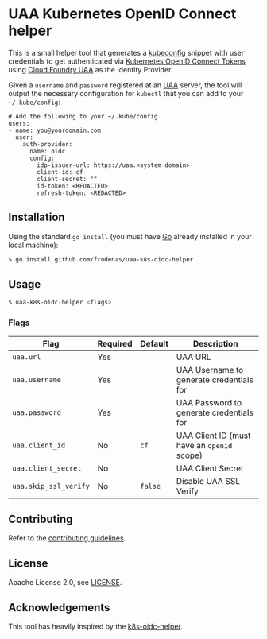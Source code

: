 # UAA Kubernetes OpenID Connect helper

This is a small helper tool that generates a [kubeconfig][kubeconfig] snippet with user credentials to get authenticated via
[Kubernetes OpenID Connect Tokens][k8s-oidc] using [Cloud Foundry UAA][uaa] as the Identity Provider.

Given a `username` and `password` registered at an [UAA][uaa] server, the tool will output the necessary configuration for `kubectl` that you can add to your `~/.kube/config`:

```
# Add the following to your ~/.kube/config
users:
- name: you@yourdomain.com
  user:
    auth-provider:
      name: oidc
      config:
        idp-issuer-url: https://uaa.<system domain>
        client-id: cf
        client-secret: ""
        id-token: <REDACTED>
        refresh-token: <REDACTED>
```

## Installation

Using the standard `go install` (you must have [Go][golang] already installed in your local machine):

```bash
$ go install github.com/frodenas/uaa-k8s-oidc-helper
```

## Usage

```bash
$ uaa-k8s-oidc-helper <flags>
```

### Flags

| Flag | Required | Default | Description |
| ---- | -------- | ------- | ----------- |
| `uaa.url` | Yes | | UAA URL |
| `uaa.username` | Yes |  | UAA Username to generate credentials for |
| `uaa.password` | Yes |  | UAA Password to generate credentials for |
| `uaa.client_id` | No | `cf` | UAA Client ID (must have an `openid` scope) |
| `uaa.client_secret` | No |  | UAA Client Secret |
| `uaa.skip_ssl_verify` | No | `false`  | Disable UAA SSL Verify |

## Contributing

Refer to the [contributing guidelines][contributing].

## License

Apache License 2.0, see [LICENSE][license].

## Acknowledgements

This tool has heavily inspired by the [k8s-oidc-helper][k8s-oidc-helper].

[contributing]: https://github.com/frodenas/uaa-k8s-oidc-helper/blob/master/CONTRIBUTING.md
[golang]: https://golang.org/
[license]: https://github.com/frodenas/uaa-k8s-oidc-helper/blob/master/LICENSE
[k8s-oidc]: https://kubernetes.io/docs/admin/authentication
[k8s-oidc-helper]: https://github.com/micahhausler/k8s-oidc-helper
[kubeconfig]: https://kubernetes.io/docs/tasks/access-application-cluster/configure-access-multiple-clusters/
[uaa]: https://github.com/cloudfoundry/uaa
